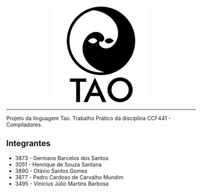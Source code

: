 <p align="center"><img src="docs/logotype.png" width="256" alt="Tao logo"></p>

---

Projeto da linguagem Tao. Trabalho Prático da disciplina CCF441 - Compiladores.

## Integrantes

- 3873 - Germano Barcelos dos Santos
- 3051 - Henrique de Souza Santana
- 3890 - Otávio Santos Gomes
- 3877 - Pedro Cardoso de Carvalho Mundim
- 3495 - Vinícius Júlio Martins Barbosa
